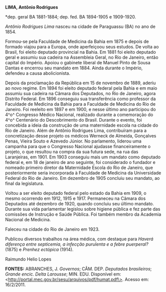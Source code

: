 **LIMA, Antônio Rodrigues**

\*dep. geral BA 1881-1884; dep. fed. BA 1894-1905 e 1909-1920.

*Antônio Rodrigues Lima* nasceu na cidade de Paraguassu (BA) no ano de
1854.

Formou-se pela Faculdade de Medicina da Bahia em 1875 e depois de
formado viajou para a Europa, onde aperfeiçoou seus estudos. De volta ao
Brasil, foi eleito deputado provincial na Bahia. Em 1881 foi eleito
deputado geral e assumiu sua cadeira na Assembleia Geral, no Rio de
Janeiro, então capital do Império. Apoiou o gabinete liberal de Manuel
Pinto de Sousa Dantas e encerrou seu mandato em 1884. Ainda durante o
Império, defendeu a causa abolicionista.

Depois da proclamação da República em 15 de novembro de 1889, aderiu ao
novo regime. Em 1894 foi eleito deputado federal pela Bahia e em maio
assumiu sua cadeira na Câmara dos Deputados, no Rio de Janeiro, agora
Distrito Federal. Em 1896 conseguiu sua transferência como professor da
Faculdade de Medicina da Bahia para a Faculdade de Medicina do Rio de
Janeiro. Foi reeleito em 1897 e em 1900, e nesse último ano participou
do 4^o^ Congresso Médico Nacional, realizado durante a comemoração do
4^o^ Centenário do Descobrimento do Brasil. Durante o evento, foi
concebida a ideia da construção de uma maternidade escola na cidade do
Rio de Janeiro. Além de Antônio Rodrigues Lima, contribuíram para a
concretização desse projeto os médicos Werneck de Almeida, Gonçalves
Penas, Vieira Souto e Azevedo Júnior. No parlamento, liderou uma
campanha para que o Congresso Nacional ajudasse financeiramente o
projeto, o que resultou na compra da sua futura sede, na rua das
Laranjeiras, em 1901. Em 1903 conseguiu mais um mandato como deputado
federal e, em 18 de janeiro de ano seguinte, foi considerado o fundador
e nomeado primeiro diretor da Maternidade Escola do Rio de Janeiro, que
posteriormente seria incorporada à Faculdade de Medicina da Universidade
Federal do Rio de Janeiro. Em dezembro de 1905 concluiu seu mandato, ao
final da legislatura.

Voltou a ser eleito deputado federal pelo estado da Bahia em 1909, o
mesmo ocorrendo em 1912, 1915 e 1917. Permaneceu na Câmara dos Deputados
até dezembro de 1920, quando concluiu seu último mandato. Durante sua
vida parlamentar legislou sobre higiene pública e fez parte das
comissões de Instrução e Saúde Pública. Foi também membro da Academia
Nacional de Medicina.

Faleceu na cidade do Rio de Janeiro em 1923.

Publicou diversos trabalhos na área médica, com destaque para *Haverá
diferença entre septicemia, a infecção purulenta e a febre puerperal?*
(1875) e *Prenhez ectópica* (1914).

Raimundo Helio Lopes

**FONTES:** ABRANCHES, J. *Governos*; CÂM. DEP. *Deputados brasileiros*;
*Grande encic. Delta Larousse*; MIN. EDU. Disponível em:
\<http://portal.mec.gov.br/sesu/arquivos/pdf/humat.pdf\>. Acesso em:
16/2/2011.
